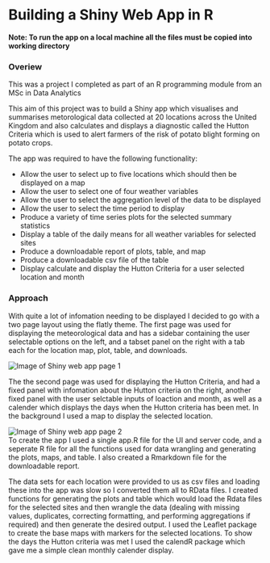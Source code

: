 
# Building a Shiny Web App in R  
**Note: To run the app on a local machine all the files must be copied into working directory**  

### Overiew

This was a project I completed as part of an R programming module from an MSc in Data Analytics  

This aim of this project was to build a Shiny app which visualises and summarises metorological data collected at 20 locations across the United Kingdom and also calculates and displays a diagnostic called the Hutton Criteria which is used to alert farmers of the risk of potato blight forming on potato crops.  
  
The app was required to have the following functionality:
- Allow the user to select up to five locations which should then be displayed on a map
- Allow the user to select one of four weather variables
- Allow the user to select the aggregation level of the data to be displayed
- Allow the user to select the time period to display
- Produce a variety of time series plots for the selected summary statistics
- Display a table of the daily means for all weather variables for selected sites
- Produce a downloadable report of plots, table, and map
- Produce a downloadable csv file of the table
- Display calculate and display the Hutton Criteria for a user selected location and month
### Approach  
With quite a lot of infomation needing to be displayed I decided to go with a two page layout using the flatly theme. The first page was used for displaying the meteorological data and has a sidebar containing the user selectable options on the left, and a tabset panel on the right with a tab each for the location map, plot, table, and downloads.  

![Image of Shiny web app page 1](https://github.com/MarkMData/images/blob/main/Shiny_app_pg1.PNG?raw=true)  

The the second page was used for displaying the Hutton Criteria, and had a fixed panel with infomation about the Hutton criteria on the right, another fixed panel with the user selctable inputs of loaction and month, as well as a calender which displays the days when the Hutton criteria has been met. In the background I used a map to display the selected location.  

![Image of Shiny web app page 2](https://github.com/MarkMData/images/blob/main/Shiny_app_pg2.PNG?raw=true)  
To create the app I used a single app.R file for the UI and server code, and a seperate R file for all the functions used for data wrangling and generating the plots, maps, and table. I also created a Rmarkdown file for the downloadable report.  

The data sets for each location were provided to us as csv files and loading these into the app was slow so I converted them all to RData files. I created functions for generating the plots and table which would load the Rdata files for the selected sites and then wrangle the data (dealing with missing values, duplicates, correcting formatting, and performing aggregations if required) and then generate the desired output.
I used the Leaflet package to create the base maps with markers for the selected locations. To show the days the Hutton criteria was met I used the calendR package which gave me a simple clean monthly calender display.  

